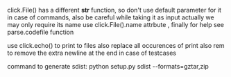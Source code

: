 click.File() has a different __str__ function,
so don't use default parameter for it in case of commands,
also be careful while taking it as input actually we may only require its name
use click.File().name attrbute , finally for help see parse.codefile function

use click.echo() to print to files also replace all occurences of print
also rem to remove the extra newline at the end in case of testcases

command to generate sdist:
python setup.py sdist --formats=gztar,zip
